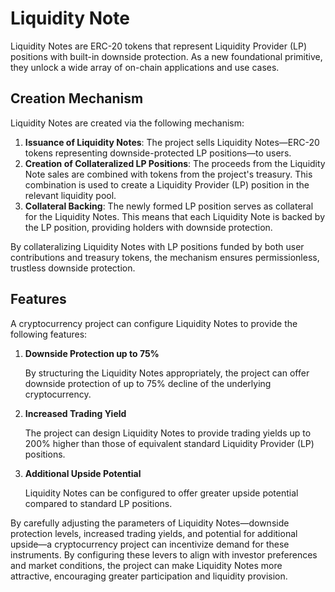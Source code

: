 # Liquidity Note

Liquidity Notes are ERC-20 tokens that represent Liquidity Provider (LP) positions with built-in downside protection. As a new foundational primitive, they unlock a wide array of on-chain applications and use cases.

## Creation Mechanism

Liquidity Notes are created via the following mechanism:

1. **Issuance of Liquidity Notes**: The project sells Liquidity Notes—ERC-20 tokens representing downside-protected LP positions—to users.
2. **Creation of Collateralized LP Positions**: The proceeds from the Liquidity Note sales are combined with tokens from the project's treasury. This combination is used to create a Liquidity Provider (LP) position in the relevant liquidity pool.
3. **Collateral Backing**: The newly formed LP position serves as collateral for the Liquidity Notes. This means that each Liquidity Note is backed by the LP position, providing holders with downside protection.

By collateralizing Liquidity Notes with LP positions funded by both user contributions and treasury tokens, the mechanism ensures permissionless, trustless downside protection.

## Features

A cryptocurrency project can configure Liquidity Notes to provide the following features:

1.  **Downside Protection up to 75%**

    By structuring the Liquidity Notes appropriately, the project can offer downside protection of up to 75% decline of the underlying cryptocurrency.&#x20;
2.  **Increased Trading Yield**

    The project can design Liquidity Notes to provide trading yields up to 200% higher than those of equivalent standard Liquidity Provider (LP) positions.
3.  **Additional Upside Potential**

    Liquidity Notes can be configured to offer greater upside potential compared to standard LP positions.

By carefully adjusting the parameters of Liquidity Notes—downside protection levels, increased trading yields, and potential for additional upside—a cryptocurrency project can incentivize demand for these instruments. By configuring these levers to align with investor preferences and market conditions, the project can make Liquidity Notes more attractive, encouraging greater participation and liquidity provision.

